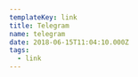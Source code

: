 ```yaml
---
templateKey: link
title: Telegram
name: telegram
date: 2018-06-15T11:04:10.000Z
tags:
  - link
---
```

